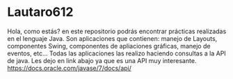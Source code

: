 # Lautaro612
Hola, como estás? en este repositorio podrás encontrar prácticas realizadas en el lenguaje Java. Son aplicaciones que contienen: manejo de Layouts, componentes Swing,
componentes de apliaciones gráficas, manejo de eventos, etc... Todas las aplicaciones las realizo haciendo consultas a la API de java. Les dejo en link abajo ya que es
una API muy interesante.
https://docs.oracle.com/javase/7/docs/api/

